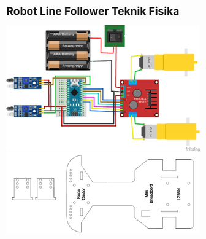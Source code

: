 # Robot Line Follower Teknik Fisika

![Preview](Skematik-rangkaian.png)
![Preview](Casis-robot-line-follower.png)

